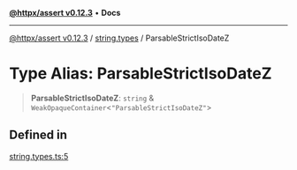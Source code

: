 [**@httpx/assert v0.12.3**](../../README.md) • **Docs**

***

[@httpx/assert v0.12.3](../../README.md) / [string.types](../README.md) / ParsableStrictIsoDateZ

# Type Alias: ParsableStrictIsoDateZ

> **ParsableStrictIsoDateZ**: `string` & `WeakOpaqueContainer`\<`"ParsableStrictIsoDateZ"`\>

## Defined in

[string.types.ts:5](https://github.com/belgattitude/httpx/blob/efdc4c7f5d90eb963a8ba204526e9494bbd080b8/packages/assert/src/string.types.ts#L5)
